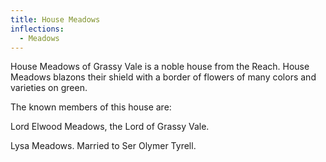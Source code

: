 ```yaml
---
title: House Meadows
inflections:
  - Meadows
---
```


 House Meadows of Grassy Vale is a noble house from the Reach. House Meadows blazons their shield with a border of flowers of many colors and varieties on green.

The known members of this house are:

Lord Elwood Meadows, the Lord of Grassy Vale.

Lysa Meadows. Married to Ser Olymer Tyrell.



